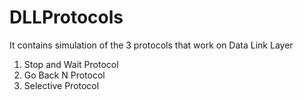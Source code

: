 # DLLProtocols
It contains simulation of the 3 protocols that work on Data Link Layer
  1. Stop and Wait Protocol
  2. Go Back N Protocol
  3. Selective Protocol
